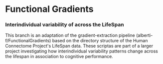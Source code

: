 # Functional Gradients
### Interindividual variability of across the LifeSpan

This branch is an adaptation of the gradient-extraction pipeline (alberti-f/FunctionalGradients) based on the directory structure of the Human Connectome Project's LifeSpan data. These scriptas are part of a larger project investigating how interindividual variability patterns change across the lifespan in association to cognitive performance.